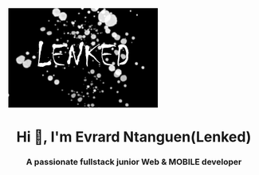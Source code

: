 <img src="./Lenked profil.png" />
<h1 align="center">Hi 👋, I'm Evrard Ntanguen(Lenked)</h1>


<!--
**Lenked/Lenked** is a ✨ _special_ ✨ repository because its `README.md` (this file) appears on your GitHub profile.

Here are some ideas to get you started:

- 🔭 I’m currently working on ...
- 🌱 I’m currently learning ...
- 👯 I’m looking to collaborate on ...
- 🤔 I’m looking for help with ...
- 💬 Ask me about ...
- 📫 How to reach me: ...
- 😄 Pronouns: ...
- ⚡ Fun fact: ...
-->
<h3 align="center">A passionate fullstack junior Web & MOBILE developer</h3>

